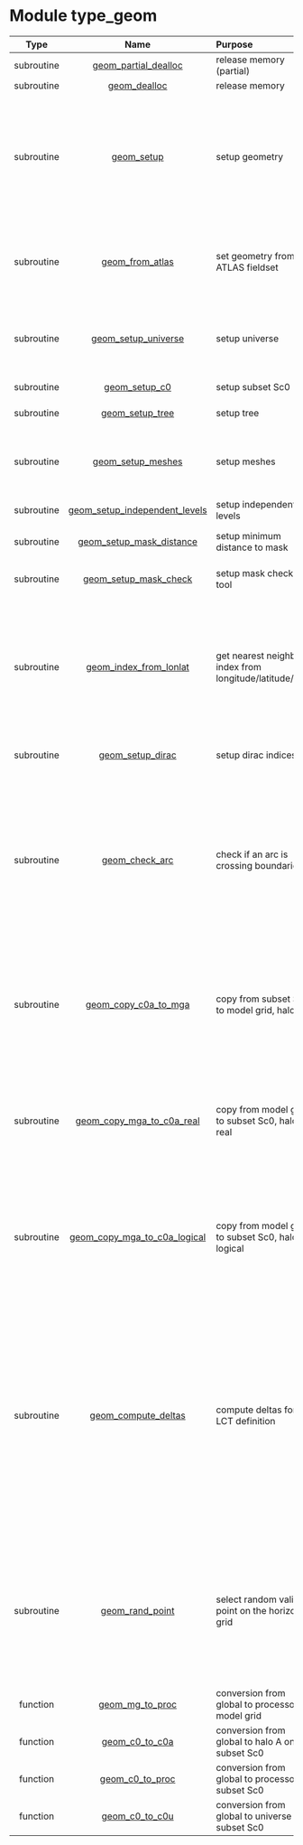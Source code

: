 # Module type_geom

| Type | Name | Purpose | Arguments |     | Type | Intent |
| :--: | :--: | :------ | ----: | :-------- | :--: | :----: |
| subroutine | [geom_partial_dealloc](https://github.com/JCSDA/saber/tree/develop/src/saber/bump/type_geom.F90#L171) | release memory (partial) | **geom** |  Geometry | class(geom_type) | inout |
| subroutine | [geom_dealloc](https://github.com/JCSDA/saber/tree/develop/src/saber/bump/type_geom.F90#L236) | release memory | **geom** |  Geometry | class(geom_type) | inout |
| subroutine | [geom_setup](https://github.com/JCSDA/saber/tree/develop/src/saber/bump/type_geom.F90#L260) | setup geometry | **geom**<br>**mpl**<br>**rng**<br>**nam**<br>**afunctionspace**<br>**afieldset** |  Geometry<br> MPI data<br> Random number generator<br> Namelists<br> ATLAS function space<br> ATLAS fieldset | class(geom_type)<br>type(mpl_type)<br>type(rng_type)<br>type(nam_type)<br>type(atlas_functionspace)<br>type(atlas_fieldset) | inout<br>inout<br>inout<br>in<br>in<br>in |
| subroutine | [geom_from_atlas](https://github.com/JCSDA/saber/tree/develop/src/saber/bump/type_geom.F90#L376) | set geometry from ATLAS fieldset | **geom**<br>**mpl**<br>**afunctionspace**<br>**afieldset** |  Geometry<br> MPI data<br> ATLAS function space<br> ATLAS fieldset | class(geom_type)<br>type(mpl_type)<br>type(atlas_functionspace)<br>type(atlas_fieldset) | inout<br>inout<br>in<br>in |
| subroutine | [geom_setup_universe](https://github.com/JCSDA/saber/tree/develop/src/saber/bump/type_geom.F90#L524) | setup universe | **geom**<br>**mpl**<br>**rng**<br>**nam** |  Geometry<br> MPI data<br> Random number generator<br> Namelist | class(geom_type)<br>type(mpl_type)<br>type(rng_type)<br>type(nam_type) | inout<br>inout<br>inout<br>in |
| subroutine | [geom_setup_c0](https://github.com/JCSDA/saber/tree/develop/src/saber/bump/type_geom.F90#L648) | setup subset Sc0 | **geom**<br>**mpl** |  Geometry<br> MPI data | class(geom_type)<br>type(mpl_type) | inout<br>inout |
| subroutine | [geom_setup_tree](https://github.com/JCSDA/saber/tree/develop/src/saber/bump/type_geom.F90#L1067) | setup tree | **geom**<br>**mpl** |  Geometry<br> MPI data | class(geom_type)<br>type(mpl_type) | inout<br>inout |
| subroutine | [geom_setup_meshes](https://github.com/JCSDA/saber/tree/develop/src/saber/bump/type_geom.F90#L1092) | setup meshes | **geom**<br>**mpl**<br>**rng**<br>**nam** |  Geometry<br> MPI data<br> Random number generator<br> Namelist | class(geom_type)<br>type(mpl_type)<br>type(rng_type)<br>type(nam_type) | inout<br>inout<br>inout<br>in |
| subroutine | [geom_setup_independent_levels](https://github.com/JCSDA/saber/tree/develop/src/saber/bump/type_geom.F90#L1191) | setup independent levels | **geom**<br>**mpl** |  Geometry<br> MPI data | class(geom_type)<br>type(mpl_type) | inout<br>inout |
| subroutine | [geom_setup_mask_distance](https://github.com/JCSDA/saber/tree/develop/src/saber/bump/type_geom.F90#L1239) | setup minimum distance to mask | **geom**<br>**mpl**<br>**nam** |  Geometry<br> MPI data<br> Namelist | class(geom_type)<br>type(mpl_type)<br>type(nam_type) | inout<br>inout<br>in |
| subroutine | [geom_setup_mask_check](https://github.com/JCSDA/saber/tree/develop/src/saber/bump/type_geom.F90#L1298) | setup mask checking tool | **geom**<br>**mpl**<br>**nam** |  Geometry<br> MPI data<br> Namelist | class(geom_type)<br>type(mpl_type)<br>type(nam_type) | inout<br>inout<br>in |
| subroutine | [geom_index_from_lonlat](https://github.com/JCSDA/saber/tree/develop/src/saber/bump/type_geom.F90#L1367) | get nearest neighbor index from longitude/latitude/level | **geom**<br>**mpl**<br>**lon**<br>**lat**<br>**il0**<br>**iproc**<br>**ic0a**<br>**gmask** |  Geometry<br> MPI data<br> Longitude<br> Latitude<br> Level index<br> Task index<br> Local index<br> Local mask | class(geom_type)<br>type(mpl_type)<br>real(kind_real)<br>real(kind_real)<br>integer<br>integer<br>integer<br>logical | in<br>inout<br>in<br>in<br>in<br>out<br>out<br>out |
| subroutine | [geom_setup_dirac](https://github.com/JCSDA/saber/tree/develop/src/saber/bump/type_geom.F90#L1440) | setup dirac indices | **geom**<br>**mpl**<br>**nam** |  Geometry<br> MPI data<br> Namelist | class(geom_type)<br>type(mpl_type)<br>type(nam_type) | inout<br>inout<br>in |
| subroutine | [geom_check_arc](https://github.com/JCSDA/saber/tree/develop/src/saber/bump/type_geom.F90#L1503) | check if an arc is crossing boundaries | **geom**<br>**mpl**<br>**il0**<br>**lon_s**<br>**lat_s**<br>**lon_e**<br>**lat_e**<br>**valid** |  Geometry<br> MPI data<br> Level<br> First point longitude<br> First point latitude<br> Second point longitude<br> Second point latitude<br> True for valid arcs | class(geom_type)<br>type(mpl_type)<br>integer<br>real(kind_real)<br>real(kind_real)<br>real(kind_real)<br>real(kind_real)<br>logical | in<br>inout<br>in<br>in<br>in<br>in<br>in<br>out |
| subroutine | [geom_copy_c0a_to_mga](https://github.com/JCSDA/saber/tree/develop/src/saber/bump/type_geom.F90#L1553) | copy from subset Sc0 to model grid, halo A | **geom**<br>**mpl**<br>**fld_c0a**<br>**fld_mga** |  Geometry<br> MPI data<br> Field on subset Sc0, halo A<br> Field on model grid, halo A | class(geom_type)<br>type(mpl_type)<br>real(kind_real)<br>real(kind_real) | in<br>inout<br>in<br>out |
| subroutine | [geom_copy_mga_to_c0a_real](https://github.com/JCSDA/saber/tree/develop/src/saber/bump/type_geom.F90#L1592) | copy from model grid to subset Sc0, halo A, real | **geom**<br>**mpl**<br>**fld_mga**<br>**fld_c0a** |  Geometry<br> MPI data<br> Field on model grid, halo A<br> Field on subset Sc0, halo A | class(geom_type)<br>type(mpl_type)<br>real(kind_real)<br>real(kind_real) | in<br>inout<br>in<br>out |
| subroutine | [geom_copy_mga_to_c0a_logical](https://github.com/JCSDA/saber/tree/develop/src/saber/bump/type_geom.F90#L1626) | copy from model grid to subset Sc0, halo A, logical | **geom**<br>**mpl**<br>**fld_mga**<br>**fld_c0a** |  Geometry<br> MPI data<br> Field on model grid, halo A<br> Field on subset Sc0, halo A | class(geom_type)<br>type(mpl_type)<br>logical<br>logical | in<br>inout<br>in<br>out |
| subroutine | [geom_compute_deltas](https://github.com/JCSDA/saber/tree/develop/src/saber/bump/type_geom.F90#L1671) | compute deltas for LCT definition | **geom**<br>**ic0u**<br>**il0**<br>**jc0u**<br>**jl0**<br>**dx**<br>**dy**<br>**dz** |  Geometry<br> First horizontal index, universe<br> First vertical index<br> Second horizontal index, universe<br> Second vertical index<br> Longitude delta<br> Latitude delta<br> Altitude delta | class(geom_type)<br>integer<br>integer<br>integer<br>integer<br>real(kind_real)<br>real(kind_real)<br>real(kind_real) | in<br>in<br>in<br>in<br>in<br>out<br>out<br>out |
| subroutine | [geom_rand_point](https://github.com/JCSDA/saber/tree/develop/src/saber/bump/type_geom.F90#L1697) | select random valid point on the horizontal grid | **geom**<br>**mpl**<br>**rng**<br>**il0**<br>**iproc**<br>**ic0a**<br>**nr** |  Geometry<br> MPI data<br> Random number generator<br> Level<br> Processor<br> Local index<br> Number of random tries | class(geom_type)<br>type(mpl_type)<br>type(rng_type)<br>integer<br>integer<br>integer<br>integer | in<br>inout<br>inout<br>in<br>out<br>out<br>out |
| function | [geom_mg_to_proc](https://github.com/JCSDA/saber/tree/develop/src/saber/bump/type_geom.F90#L1737) | conversion from global to processor on model grid | **geom**<br>**img** |  Geometry<br> Global index | class(geom_type)<br>integer | in<br>in |
| function | [geom_c0_to_c0a](https://github.com/JCSDA/saber/tree/develop/src/saber/bump/type_geom.F90#L1759) | conversion from global to halo A on subset Sc0 | **geom**<br>**ic0** |  Geometry<br> Global index | class(geom_type)<br>integer | in<br>in |
| function | [geom_c0_to_proc](https://github.com/JCSDA/saber/tree/develop/src/saber/bump/type_geom.F90#L1785) | conversion from global to processor on subset Sc0 | **geom**<br>**ic0** |  Geometry<br> Global index | class(geom_type)<br>integer | in<br>in |
| function | [geom_c0_to_c0u](https://github.com/JCSDA/saber/tree/develop/src/saber/bump/type_geom.F90#L1807) | conversion from global to universe on subset Sc0 | **geom**<br>**ic0** |  Geometry<br> Global index | class(geom_type)<br>integer | in<br>in |
